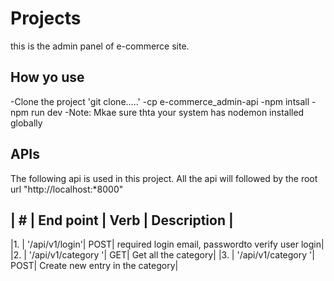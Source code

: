 # Projects
 this is the admin panel of e-commerce site.


 ## How yo use
 -Clone the project 'git clone.....'
 -cp e-commerce_admin-api
 -npm intsall
 -npm run dev
 -Note: Mkae sure thta your system has nodemon installed globally


 ## APIs 
 The following api is used in this project. All the api will followed by the root url
 "http://localhost:*8000"

  | # | End point | Verb | Description |
  --------------------------------------
  |1. | '/api/v1/login'| POST| required login email, passwordto verify user login|
  |2. | '/api/v1/category '| GET| Get all the category|
  |3. | '/api/v1/category '| POST| Create new entry in the category|


